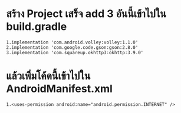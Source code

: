 # สร้าง Project เสร็จ add 3 อันนี้เข้าไปใน build.gradle
    1.implementation 'com.android.volley:volley:1.1.0'
    2.implementation 'com.google.code.gson:gson:2.8.0'
    3.implementation 'com.squareup.okhttp3:okhttp:3.9.0'

# แล้วเพิ่มโค้ดนี้เข้าไปใน AndroidManifest.xml
    1.<uses-permission android:name="android.permission.INTERNET" />
